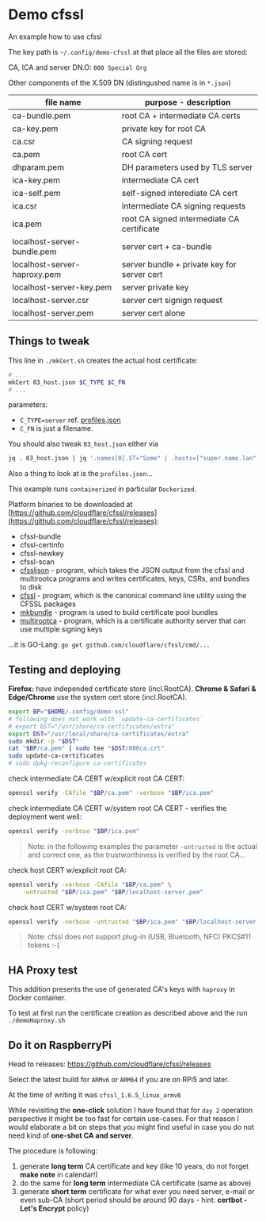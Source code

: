 # Demo cfssl

An example how to use cfssl

The key path is `~/.config/demo-cfssl` at that place all the files are stored:

CA, ICA and server DN.O: `000 Special Org`

Other components of the X.509 DN (distingushed name is in `*.json`)

| file name                    | purpose - description                       |
| ---------------------------- | ------------------------------------------- |
| ca-bundle.pem                | root CA + intermediate CA certs             |
| ca-key.pem                   | private key for root CA                     |
| ca.csr                       | CA signing request                          |
| ca.pem                       | root CA cert                                |
| dhparam.pem                  | DH parameters used by TLS server            |
| ica-key.pem                  | intermediate CA cert                        |
| ica-self.pem                 | self-signed interediate CA cert             |
| ica.csr                      | intermediate CA signing requests            |
| ica.pem                      | root CA signed intermediate CA certificate  |
| localhost-server-bundle.pem  | server cert + ca-bundle                     |
| localhost-server-haproxy.pem | server bundle + private key for server cert |
| localhost-server-key.pem     | server private key                          |
| localhost-server.csr         | server cert signign request                 |
| localhost-server.pem         | server cert alone                           |

## Things to tweak

This line in `./mkCert.sh` creates the actual host certificate:

```bash
# ...
mkCert 03_host.json $C_TYPE $C_FN
# ...
```

parameters:

- `C_TYPE=server` ref. [profiles.json](profiles.json)
- `C_FN` is just a filename.

You should also tweak `03_host.json` either via

```bash
jq . 03_host.json | jq '.names[0].ST="Some" | .hosts=["super.name.lan"]' >tmp-03_host.json
```

Also a thing to look at is the `profiles.json`...

This example runs `containerized` in particular `Dockerized`.

Platform binaries to be downloaded at [https://github.com/cloudflare/cfssl/releases](https://github.com/cloudflare/cfssl/releases):

- cfssl-bundle
- cfssl-certinfo
- cfssl-newkey
- cfssl-scan
- [cfssljson](https://github.com/cloudflare/cfssl#the-cfssljson-utility) - program, which takes the JSON output from the cfssl and multirootca programs and writes certificates, keys, CSRs, and bundles to disk
- [cfssl](https://github.com/cloudflare/cfssl#using-the-command-line-tool) - program, which is the canonical command line utility using the CFSSL packages
- [mkbundle](https://github.com/cloudflare/cfssl#the-mkbundle-utility) - program is used to build certificate pool bundles
- [multirootca](https://github.com/cloudflare/cfssl#the-multirootca) - program, which is a certificate authority server that can use multiple signing keys

...it is GO-Lang: `go get github.com/cloudflare/cfssl/cmd/...`

## Testing and deploying

**Firefox:** have independed certificate store (incl.RootCA).
**Chrome & Safari & Edge/Chrome** use the system cert store (incl.RootCA).

```bash
export BP="$HOME/.config/demo-ssl"
# following does not work with `update-ca-certificates`
# export DST="/usr/share/ca-certificates/extra"
export DST="/usr/local/share/ca-certificates/extra"
sudo mkdir -p "$DST"
cat "$BP/ca.pem" | sudo tee "$DST/000ca.crt"
sudo update-ca-certificates
# sudo dpkg-reconfigure ca-certificates
```

check intermediate CA CERT w/explicit root CA CERT:

```bash
openssl verify -CAfile "$BP/ca.pem" -verbose "$BP/ica.pem"
```

check intermediate CA CERT w/system root CA CERT - verifies the deployment went well:

```bash
openssl verify -verbose "$BP/ica.pem"
```

> Note: in the following examples the parameter `-untrusted` is the actual and correct one, as the trustworthiness is verified by the root CA...

check host CERT w/explicit root CA:

```bash
openssl verify -verbose -CAfile "$BP/ca.pem" \
    -untrusted "$BP/ica.pem" "$BP/localhost-server.pem"
```

check host CERT w/system root CA:

```bash
openssl verify -verbose -untrusted "$BP/ica.pem" "$BP/localhost-server.pem"
```

> Note: cfssl does not support plug-in (USB, Bluetooth, NFC) PKCS#11 tokens :-(

## HA Proxy test

This addition presents the use of generated CA's keys with `haproxy` in Docker container.

To test at first run the certificate creation as described above and the run `./demoHaproxy.sh`

## Do it on RaspberryPi

Head to releases: <https://github.com/cloudflare/cfssl/releases>

Select the latest build for `ARMv6` or `ARM64` if you are on RPi5 and later.

At the time of writing it was `cfssl_1.6.5_linux_armv6`

While revisiting the **one-click** solution I have found that for `day 2` operation perspective
it might be too fast for certain use-cases. For that reason I would elaborate a bit on steps
that you might find useful in case you do not need kind of **one-shot CA and server**.

The procedure is following:

1. generate **long term** CA certificate and key (like 10 years, do not forget **make note** in calendar!)
2. do the same for **long term** intermediate CA certificate (same as above)
3. generate **short term** certificate for what ever you need server, e-mail or even sub-CA (short period should be around 90 days - hint: **certbot - Let's Encrypt** policy)
